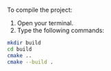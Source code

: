 To compile the project:

1. Open your terminal.
2. Type the following commands:

```bash
mkdir build
cd build
cmake ..
cmake --build .

